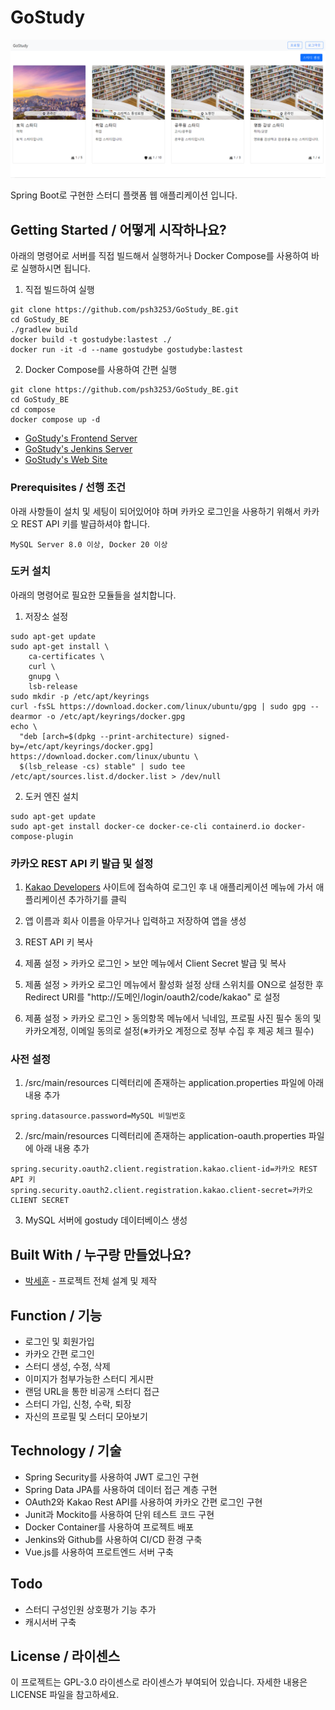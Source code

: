 # GoStudy

![](header.png)

Spring Boot로 구현한 스터디 플랫폼 웹 애플리케이션 입니다.

## Getting Started / 어떻게 시작하나요?

아래의 명령어로 서버를 직접 빌드해서 실행하거나 Docker Compose를 사용하여 바로 실행하시면 됩니다.
1. 직접 빌드하여 실행
```
git clone https://github.com/psh3253/GoStudy_BE.git
cd GoStudy_BE
./gradlew build
docker build -t gostudybe:lastest ./
docker run -it -d --name gostudybe gostudybe:lastest
```

2. Docker Compose를 사용하여 간편 실행
```
git clone https://github.com/psh3253/GoStudy_BE.git
cd GoStudy_BE
cd compose
docker compose up -d
```
+ [GoStudy's Frontend Server](https://github.com/psh3253/go_study_fe)
+ [GoStudy's Jenkins Server](http://be.goStudy.kro.kr:8080)
+ [GoStudy's Web Site](http://gostudy.kro.kr:8080)

### Prerequisites / 선행 조건

아래 사항들이 설치 및 세팅이 되어있어야 하며 카카오 로그인을 사용하기 위해서 카카오 REST API 키를 발급하셔야 합니다.

```
MySQL Server 8.0 이상, Docker 20 이상
```

### 도커 설치
아래의 명령어로 필요한 모듈들을 설치합니다.

1. 저장소 설정
```
sudo apt-get update
sudo apt-get install \
    ca-certificates \
    curl \
    gnupg \
    lsb-release
sudo mkdir -p /etc/apt/keyrings
curl -fsSL https://download.docker.com/linux/ubuntu/gpg | sudo gpg --dearmor -o /etc/apt/keyrings/docker.gpg
echo \
  "deb [arch=$(dpkg --print-architecture) signed-by=/etc/apt/keyrings/docker.gpg] https://download.docker.com/linux/ubuntu \
  $(lsb_release -cs) stable" | sudo tee /etc/apt/sources.list.d/docker.list > /dev/null
```

2. 도커 엔진 설치
```
sudo apt-get update
sudo apt-get install docker-ce docker-ce-cli containerd.io docker-compose-plugin
```

### 카카오 REST API 키 발급 및 설정
1. [Kakao Developers](https://developers.kakao.com/) 사이트에 접속하여 로그인 후 내 애플리케이션 메뉴에 가서 애플리케이션 추가하기를 클릭

2. 앱 이름과 회사 이름을 아무거나 입력하고 저장하여 앱을 생성

3. REST API 키 복사

4. 제품 설정 > 카카오 로그인 > 보안 메뉴에서 Client Secret 발급 및 복사

5. 제품 설정 > 카카오 로그인 메뉴에서 활성화 설정 상태 스위치를 ON으로 설정한 후 Redirect URI를 "http://도메인/login/oauth2/code/kakao" 로 설정

6. 제품 설정 > 카카오 로그인 > 동의항목 메뉴에서 닉네임, 프로필 사진 필수 동의 및 카카오계정, 이메일 동의로 설정(※카카오 계정으로 정부 수집 후 제공 체크 필수)

### 사전 설정
1. /src/main/resources 디렉터리에 존재하는 application.properties 파일에 아래 내용 추가
```
spring.datasource.password=MySQL 비밀번호
```

2. /src/main/resources 디렉터리에 존재하는 application-oauth.properties 파일에 아래 내용 추가
```
spring.security.oauth2.client.registration.kakao.client-id=카카오 REST API 키
spring.security.oauth2.client.registration.kakao.client-secret=카카오 CLIENT SECRET
```

3. MySQL 서버에 gostudy 데이터베이스 생성


## Built With / 누구랑 만들었나요?

* [박세훈](https://github.com/psh3253) - 프로젝트 전체 설계 및 제작

## Function / 기능
+ 로그인 및 회원가입
+ 카카오 간편 로그인
+ 스터디 생성, 수정, 삭제
+ 이미지가 첨부가능한 스터디 게시판
+ 랜덤 URL을 통한 비공개 스터디 접근
+ 스터디 가입, 신청, 수락, 퇴장
+ 자신의 프로필 및 스터디 모아보기

## Technology / 기술

+ Spring Security를 사용하여 JWT 로그인 구현
+ Spring Data JPA를 사용하여 데이터 접근 계층 구현
+ OAuth2와 Kakao Rest API를 사용하여 카카오 간편 로그인 구현
+ Junit과 Mockito를 사용하여 단위 테스트 코드 구현
+ Docker Container를 사용하여 프로젝트 배포
+ Jenkins와 Github를 사용하여 CI/CD 환경 구축
+ Vue.js를 사용하여 프로트엔드 서버 구축

## Todo
+ 스터디 구성인원 상호평가 기능 추가
+ 캐시서버 구축

## License / 라이센스

이 프로젝트는 GPL-3.0 라이센스로 라이센스가 부여되어 있습니다. 자세한 내용은 LICENSE 파일을 참고하세요.
